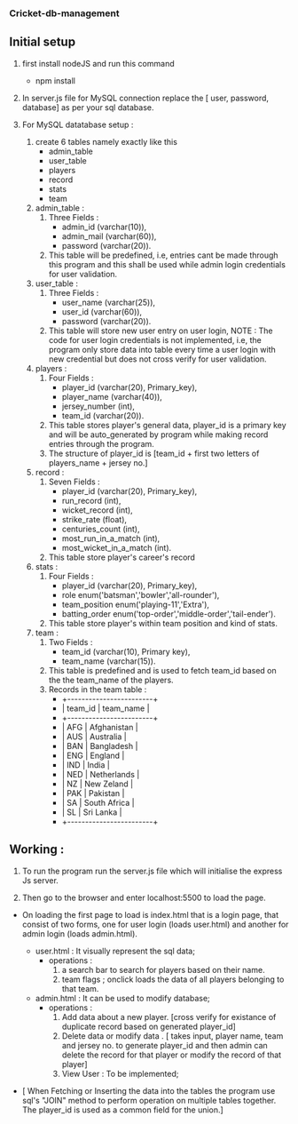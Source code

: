 ### Cricket-db-management

## Initial setup

1. first install nodeJS and run this command 
    - npm install

2. In server.js file for MySQL connection replace the [ user, password, database] as per your sql database.

3. For MySQL datatabase setup :
    1. create 6 tables namely exactly like this
        - admin_table
        - user_table
        - players
        - record
        - stats
        - team
    2. admin_table :
        1. Three Fields : 
            - admin_id (varchar(10)), 
            - admin_mail (varchar(60)), 
            - password (varchar(20)).
        2. This table will be predefined, i.e, entries cant be made through this program and this shall be used while admin login credentials for user validation.
    3. user_table :
        1. Three Fields : 
            - user_name (varchar(25)), 
            - user_id (varchar(60)), 
            - password (varchar(20)).
        2. This table will store new user entry on user login, NOTE : The code for user login credentials is not implemented, i.e, the program only store data into table every time a user login with new credential but does not cross verify for user validation.
    4. players :
        1. Four Fields :  
            - player_id (varchar(20), Primary_key), 
            - player_name (varchar(40)), 
            - jersey_number (int), 
            - team_id (varchar(20)).
        2. This table stores player's general data, player_id is a primary key and will be auto_generated by program while making record entries through the program.
        3. The structure of player_id is [team_id + first two letters of players_name + jersey no.]
    5. record :
        1. Seven Fields : 
            - player_id (varchar(20), Primary_key), 
            - run_record (int), 
            - wicket_record (int), 
            - strike_rate (float), 
            - centuries_count (int), 
            - most_run_in_a_match (int), 
            - most_wicket_in_a_match (int).
        2. This table store player's career's record
    6. stats :
        1. Four Fields :
            - player_id (varchar(20), Primary_key),
            - role enum('batsman','bowler','all-rounder'),
            - team_position enum('playing-11','Extra'),
            - batting_order enum('top-order','middle-order','tail-ender').
        2. This table store player's within team position and kind of stats.
    7. team :
        1. Two Fields :
            - team_id (varchar(10), Primary key),
            - team_name (varchar(15)).
        2. This table is predefined and is used to fetch team_id based on the the team_name of the players.
        3. Records in the team table :
            - +------------------------+
            - | team_id | team_name    |
            - +------------------------+
            - | AFG     | Afghanistan  |
            - | AUS     | Australia    |
            - | BAN     | Bangladesh   |
            - | ENG     | England      |
            - | IND     | India        |
            - | NED     | Netherlands  |
            - | NZ      | New Zeland   |
            - | PAK     | Pakistan     |
            - | SA      | South Africa |
            - | SL      | Sri Lanka    |
            - +------------------------+

## Working : 

1. To run the program run the server.js file which will initialise the express Js server.

2. Then go to the browser and enter localhost:5500 to load the page.

- On loading the first page to load is index.html that is a login page, that consist of two forms, one for user login (loads user.html) and another for admin login (loads admin.html).
    - user.html : It visually represent the sql data;
        - operations : 
            1. a search bar to search for players based on their name.
            2. team flags ; onclick loads the data of all players belonging to that team.
    - admin.html : It can be used to modify database;
        - operations :
            1. Add data about a new player. [cross verify for existance of duplicate record based on generated player_id]
            2. Delete data or modify data . [ takes input, player name, team and jersey no. to generate player_id and then admin can delete the record for that player or modify the record of that player]
            3. View User : To be implemented;

- [ When Fetching or Inserting the data into the tables the program use sql's "JOIN" method to perform operation on multiple tables together. The player_id is used as a common field for the union.]


